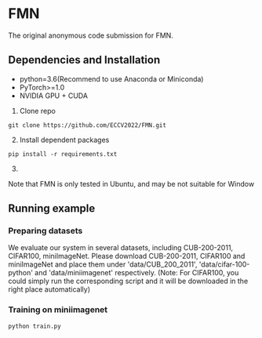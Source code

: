 # FMN

The original anonymous code submission for FMN.
## Dependencies and Installation
* python=3.6(Recommend to use Anaconda or Miniconda)
* PyTorch>=1.0
* NVIDIA GPU + CUDA
1. Clone repo
```
git clone https://github.com/ECCV2022/FMN.git
```
2. Install dependent packages
```
pip install -r requirements.txt
```
3. 
Note that FMN is only tested in Ubuntu, and may be not suitable for Window
## Running example
### Preparing datasets


We evaluate our system in several datasets, including CUB-200-2011, CIFAR100, miniImageNet. Please download CUB-200-2011, CIFAR100 and miniImageNet and place them under 'data/CUB_200_2011', 'data/cifar-100-python' and 'data/miniimagenet' respectively. (Note: For CIFAR100, you could simply run the corresponding script and it will be downloaded in the right place automatically)


### Training on miniimagenet

```
python train.py
```

